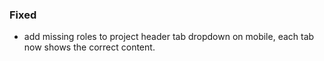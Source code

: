 ### Fixed

- add missing roles to project header tab dropdown on mobile, each tab now shows
  the correct content.
